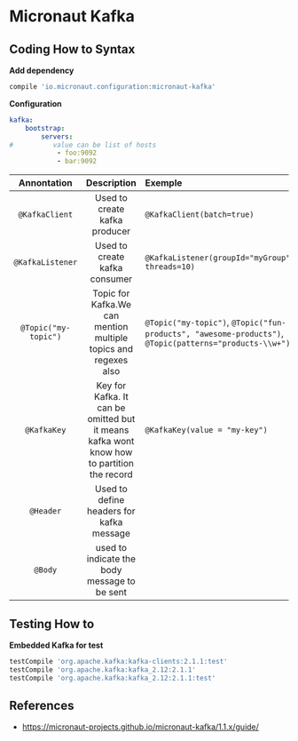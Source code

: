 # Micronaut Kafka
## Coding How to Syntax
**Add dependency**
```groovy
compile 'io.micronaut.configuration:micronaut-kafka'
```
**Configuration**
```yaml
kafka:
    bootstrap:
        servers:
#          value can be list of hosts
            - foo:9092
            - bar:9092
```
|     Annontation      |                                        Description                                        | Exemple                                                                                                |
|:--------------------:|:-----------------------------------------------------------------------------------------:|:-------------------------------------------------------------------------------------------------------|
|    `@KafkaClient`    |                               Used to create kafka producer                               | `@KafkaClient(batch=true)`                                                                             |
|   `@KafkaListener`   |                               Used to create kafka consumer                               | `@KafkaListener(groupId="myGroup", threads=10)`                                                        |
| `@Topic("my-topic")` |              Topic for Kafka.We can mention multiple topics and regexes also              | `@Topic("my-topic")`, `@Topic("fun-products", "awesome-products")`, `@Topic(patterns="products-\\w+")` |
|     `@KafkaKey`      | Key for Kafka. It can be omitted but it means kafka wont know how to partition the record | `@KafkaKey(value = "my-key")`                                                                          |
|      `@Header`       |                         Used to  define headers for kafka message                         |                                                                                                        |
|       `@Body`        |                       used to indicate the body message to be sent                        |                                                                                                        |

## Testing How to
**Embedded Kafka for test**
```groovy
testCompile 'org.apache.kafka:kafka-clients:2.1.1:test'
testCompile 'org.apache.kafka:kafka_2.12:2.1.1'
testCompile 'org.apache.kafka:kafka_2.12:2.1.1:test'
```
## References
* https://micronaut-projects.github.io/micronaut-kafka/1.1.x/guide/